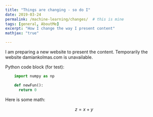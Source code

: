 ```yaml
---
title: "Things are changing - so do I"
date: 2019-03-24
permalink: /machine-learning/changes/  # this is mine
tags: [general, AboutMe]
excerpt: "How I change the way I present content"
mathjax: "true"

---
```


I am preparing a new website to present the content. Temporarily the website damiankolmas.com is unavailable.

Python code block (for test):
```python
    import numpy as np

    def newFun():
      return 0
```
Here is some math:

$$z=x+y$$
